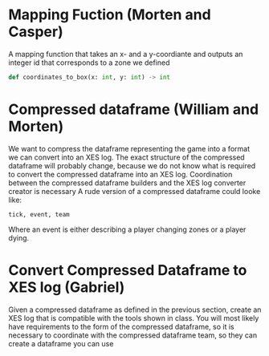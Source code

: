# Mapping Fuction (Morten and Casper)
A mapping function that takes an x- and a y-coordiante and outputs an integer id that corresponds to a zone we defined
```python
def coordinates_to_box(x: int, y: int) -> int
```
# Compressed dataframe (William and Morten)
We want to compress the dataframe representing the game into a format we can convert into an XES log. The exact structure of the compressed dataframe will probably change, because we do not know what is required to convert the compressed dataframe into an XES log. Coordination between the compressed dataframe builders and the XES log converter creator is necessary
A rude version of a compressed dataframe could looke like:
```
tick, event, team
```
Where an event is either describing a player changing zones or a player dying.

# Convert Compressed Dataframe to XES log (Gabriel)
Given a compressed dataframe as defined in the previous section, create an XES log that is compatible with the tools shown in class. You will most likely have requirements to the form of the compressed dataframe, so it is necessary to coordinate with the compressed dataframe team, so they can create a dataframe you can use
